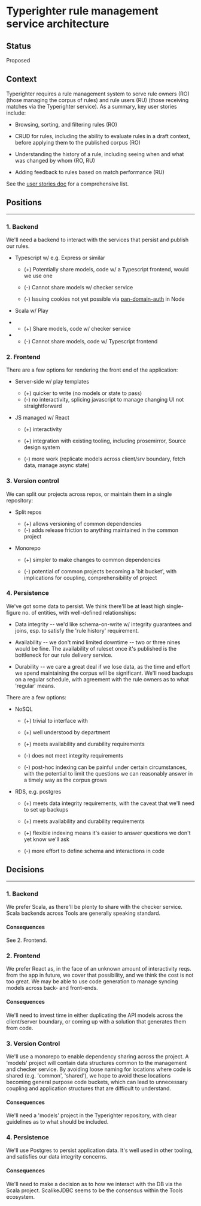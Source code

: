 # Typerighter rule management service architecture

## Status

Proposed

## Context

Typerighter requires a rule management system to serve rule owners (RO) (those managing the corpus of rules) and rule users (RU) (those receiving matches via the Typerighter service). As a summary, key user stories include:

-   Browsing, sorting, and filtering rules (RO)

-   CRUD for rules, including the ability to evaluate rules in a draft context, before applying them to the published corpus (RO)

-   Understanding the history of a rule, including seeing when and what was changed by whom (RO, RU)

-   Adding feedback to rules based on match performance (RU)

See the [user stories doc](../user-stories/001-rule-management-service.md) for a comprehensive list.

## Positions
------------

### 1. Backend

We'll need a backend to interact with the services that persist and publish our rules.

-   Typescript w/ e.g. Express or similar

    + (+) Potentially share models, code w/ a Typescript frontend, would we use one

    - (-) Cannot share models w/ checker service

    - (-) Issuing cookies not yet possible via [pan-domain-auth](https://github.com/guardian/pan-domain-authentication/#to-verify-login-in-nodejs) in Node

-   Scala w/ Play

-   + (+) Share models, code w/ checker service

-   - (-) Cannot share models, code w/ Typescript frontend

### 2. Frontend

There are a few options for rendering the front end of the application:

-   Server-side w/ play templates

    + (+) quicker to write (no models or state to pass)

    - (-) no interactivity, splicing javascript to manage changing UI not straightforward

-   JS managed w/ React

    + (+) interactivity

    + (+) integration with existing tooling, including prosemirror, Source design system

    - (-) more work (replicate models across client/srv boundary, fetch data, manage async state)

### 3. Version control

We can split our projects across repos, or maintain them in a single repository:

-   Split repos

    + (+) allows versioning of common dependencies

    - (-) adds release friction to anything maintained in the common project

-   Monorepo

    - (+) simpler to make changes to common dependencies

    - (-) potential of common projects becoming a 'bit bucket', with implications for coupling, comprehensibility of project

### 4. Persistence

We've got some data to persist. We think there'll be at least high single-figure no. of entities, with well-defined relationships:

-   Data integrity -- we'd like schema-on-write w/ integrity guarantees and joins, esp. to satisfy the 'rule history' requirement.

-   Availability -- we don't mind limited downtime -- two or three nines would be fine. The availability of ruleset once it's published is the bottleneck for our rule delivery service.

-   Durability -- we care a great deal if we lose data, as the time and effort we spend maintaining the corpus will be significant. We'll need backups on a regular schedule, with agreement with the rule owners as to what 'regular' means.

There are a few options:

-   NoSQL

    + (+) trivial to interface with

    + (+) well understood by department

    + (+) meets availability and durability requirements

    - (-) does not meet integrity requirements

    - (-) post-hoc indexing can be painful under certain circumstances, with the potential to limit the questions we can reasonably answer in a timely way as the corpus grows

-   RDS, e.g. postgres

    + (+) meets data integrity requirements, with the caveat that we'll need to set up backups

    + (+) meets availability and durability requirements

    + (+) flexible indexing means it's easier to answer questions we don't yet know we'll ask

    - (-) more effort to define schema and interactions in code

## Decisions
------------

### 1. Backend

We prefer Scala, as there'll be plenty to share with the checker service. Scala backends across Tools are generally speaking standard.

#### Consequences

See 2. Frontend.

### 2. Frontend

We prefer React as, in the face of an unknown amount of interactivity reqs. from the app in future, we cover that possibility, and we think the cost is not too great. We may be able to use code generation to manage syncing models across back- and front-ends.

#### Consequences

We'll need to invest time in either duplicating the API models across the client/server boundary, or coming up with a solution that generates them from code.

### 3. Version Control

We'll use a monorepo to enable dependency sharing across the project. A 'models' project will contain data structures common to the management and checker service. By avoiding loose naming for locations where code is shared (e.g. 'common', 'shared'), we hope to avoid these locations becoming general purpose code buckets, which can lead to unnecessary coupling and application structures that are difficult to understand.

#### Consequences

We'll need a 'models' project in the Typerighter repository, with clear guidelines as to what should be included.

### 4. Persistence

We'll use Postgres to persist application data. It's well used in other tooling, and satisfies our data integrity concerns.

#### Consequences

We'll need to make a decision as to how we interact with the DB via the Scala project. ScalikeJDBC seems to be the consensus within the Tools ecosystem.
